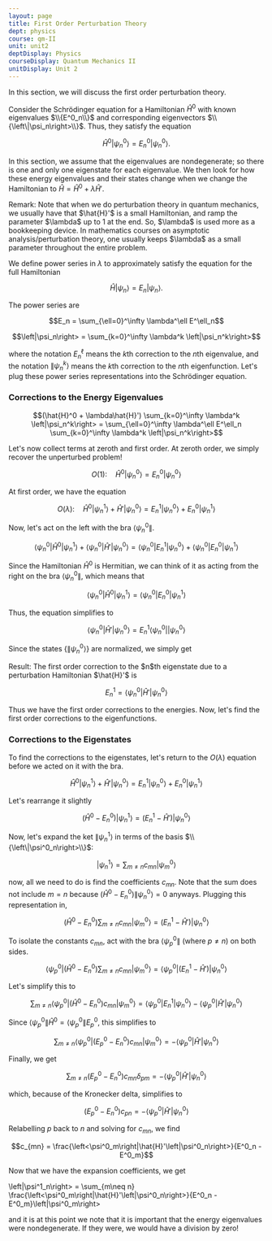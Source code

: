 ```yaml
---
layout: page
title: First Order Perturbation Theory
dept: physics
course: qm-II
unit: unit2
deptDisplay: Physics
courseDisplay: Quantum Mechanics II
unitDisplay: Unit 2
---
```


In this section, we will discuss the first order perturbation theory. 

Consider the Schrödinger equation for a Hamiltonian $\hat{H}^0$ with known eigenvalues $\\{E^0_n\\}$ and corresponding eigenvectors $\\{\left\|\psi_n\right>\\}$. Thus, they satisfy the equation

$$\hat{H}^0 \left| \psi^0_n\right>  = E^0_n \left| \psi^0_n \right>.$$

In this section, we assume that the eigenvalues are nondegenerate; so there is one and only one eigenstate for each eigenvalue. We then look for how these energy eigenvalues and their states change when we change the Hamiltonian to $\hat{H} = \hat{H}^0 + \lambda \hat{H}'$. 

<div class = "remark">
Remark: Note that when we do perturbation theory in quantum mechanics, we usually have that $\hat{H}'$ is a small Hamiltonian, and ramp the parameter $\lambda$ up to 1 at the end. So, $\lambda$ is used more as a bookkeeping device. In mathematics courses on asymptotic analysis/perturbation theory, one usually keeps $\lambda$ as a small parameter throughout the entire problem. 
</div>

We define power series in $\lambda$ to approximately satisfy the equation for the full Hamiltonian

$$\hat{H} \left| \psi_n\right>  = E_n \left| \psi_n \right>. $$

The power series are

$$E_n = \sum_{\ell=0}^\infty \lambda^\ell E^\ell_n$$

$$\left|\psi_n\right> = \sum_{k=0}^\infty \lambda^k \left|\psi_n^k\right>$$

where the notation $E^\ell_n$ means the $k$th correction to the $n$th eigenvalue, and the notation $\left\|\psi_n^k\right>$ means the $k$th correction to the $n$th eigenfunction. Let's plug these power series representations into the Schrödinger equation. 

### Corrections to the Energy Eigenvalues

$$(\hat{H}^0 + \lambda\hat{H}') \sum_{k=0}^\infty \lambda^k \left|\psi_n^k\right> = \sum_{\ell=0}^\infty \lambda^\ell E^\ell_n \sum_{k=0}^\infty \lambda^k \left|\psi_n^k\right>$$

Let's now collect terms at zeroth and first order. At zeroth order, we simply recover the unperturbed problem! 

$$O(1):\quad  \hat{H}^0 \left| \psi_n^0\right> = E^0_n \left| \psi_n^0\right>  $$

At first order, we have the equation 

$$O(\lambda): \quad \hat{H}^0 \left| \psi^1_n\right> + \hat{H}' \left|\psi^0_n\right> = E^1_n\left|\psi^0_n\right> + E^0_n\left|\psi^1_n\right>$$

Now, let's act on the left with the bra $\left<\psi^0_n\right\|$. 

$$\left<\psi^0_n\right|\hat{H}^0 \left| \psi^1_n\right> + \left<\psi^0_n\right|\hat{H}' \left|\psi^0_n\right> = \left<\psi^0_n\right|E^1_n\left|\psi^0_n\right> + \left<\psi^0_n\right|E^0_n\left|\psi^1_n\right>$$

Since the Hamiltonian $\hat{H}^0$ is Hermitian, we can think of it as acting from the right on the bra $\left<\psi^0_n\right\|$, which means that 

$$\left<\psi^0_n\right|\hat{H}^0 \left| \psi^1_n\right> = \left<\psi^0_n\right|E^0_n\left|\psi^1_n\right>$$

Thus, the equation simplifies to 

$$\left<\psi^0_n\right|\hat{H}' \left|\psi^0_n\right> =E^1_n \left<\psi^0_n\right| \left|\psi^0_n\right>$$

Since the states $\{\left\|\psi^0_n\right>\}$ are normalized, we simply get 

<div class="result">
Result: The first order correction to the $n$th eigenstate due to a perturbation Hamiltonian $\hat{H}'$ is

$$E^1_n = \left<\psi^0_n\right|\hat{H}' \left|\psi^0_n\right>$$

</div>

Thus we have the first order corrections to the energies. Now, let's find the first order corrections to the eigenfunctions. 


### Corrections to the Eigenstates
To find the corrections to the eigenstates, let's return to the $O(\lambda)$ equation before we acted on it with the bra. 

$$\hat{H}^0 \left| \psi^1_n\right> + \hat{H}' \left|\psi^0_n\right> = E^1_n\left|\psi^0_n\right> + E^0_n\left|\psi^1_n\right>$$

Let's rearrange it slightly 

$$(\hat{H}^0 - E^0_n)\left|\psi^1_n\right> = (E^1_n - \hat{H}')\left|\psi^0_n\right>$$

Now, let's expand the ket $\left\|\psi^1_n\right>$ in terms of the basis $\\{\left\|\psi^0_n\right>\\}$:

$$\left|\psi^1_n\right> = \sum_{m\neq n} c_{mn}\left|\psi^0_m\right> $$

now, all we need to do is find the coefficients $c_{mn}$. Note that the sum does not include $m=n$ because $(\hat{H}^0 - E^0_n)\left\|\psi^0_n\right> = 0$ anyways. Plugging this representation in, 

$$(\hat{H}^0 - E^0_n)\sum_{m\neq n} c_{mn}\left|\psi^0_m\right> = (E^1_n - \hat{H}')\left|\psi^0_n\right>$$

To isolate the constants $c_{mn}$, act with the bra $\left<\psi^0_p\right\|$ (where $p\neq n$) on both sides. 

$$\left<\psi^0_p\right|(\hat{H}^0 - E^0_n)\sum_{m\neq n} c_{mn}\left|\psi^0_m\right> = \left<\psi^0_p\right|(E^1_n - \hat{H}')\left|\psi^0_n\right>$$

Let's simplify this to 

$$\sum_{m\neq n} \left<\psi^0_p\right|(\hat{H}^0 - E^0_n) c_{mn}\left|\psi^0_m\right> = \left<\psi^0_p\right|E^1_n\left|\psi^0_n\right> -  \left<\psi^0_p\right| \hat{H}'\left|\psi^0_n\right>$$

Since $\left<\psi^0_p\right\|\hat{H}^0 = \left<\psi^0_p\right\|E^0_p$, this simplifies to 

$$\sum_{m\neq n} \left<\psi^0_p\right|(E^0_p - E^0_n) c_{mn}\left|\psi^0_m\right> = -  \left<\psi^0_p\right| \hat{H}'\left|\psi^0_n\right>$$

Finally, we get 

$$\sum_{m\neq n}(E^0_p - E^0_n) c_{mn}\delta_{pm}  = -  \left<\psi^0_p\right| \hat{H}'\left|\psi^0_n\right>$$

which, because of the Kronecker delta, simplifies to 

$$(E^0_p - E^0_n) c_{pn}  = -  \left<\psi^0_p\right| \hat{H}'\left|\psi^0_n\right>$$

Relabelling $p$ back to $n$ and solving for $c_{mn}$, we find 

$$c_{mn} = \frac{\left<\psi^0_m\right|\hat{H}'\left|\psi^0_n\right>}{E^0_n - E^0_m}$$

Now that we have the expansion coefficients, we get

\left|\psi^1_n\right> = \sum_{m\neq n} \frac{\left<\psi^0_m\right|\hat{H}'\left|\psi^0_n\right>}{E^0_n - E^0_m}\left|\psi^0_m\right> 

and it is at this point we note that it is important that the energy eigenvalues were nondegenerate. If they were, we would have a division by zero! 












